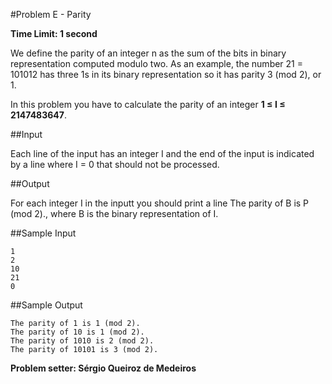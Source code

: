 #Problem E - Parity

**Time Limit: 1 second**

We define the parity of an integer n as the sum of the bits in binary representation computed modulo two. As an example, the number 21 = 101012 has three 1s in its binary representation so it has parity 3 (mod 2), or 1.

In this problem you have to calculate the parity of an integer **1 ≤ I ≤ 2147483647**.

##Input

Each line of the input has an integer I and the end of the input is indicated by a line where I = 0 that should not be processed.

##Output

For each integer I in the inputt you should print a line The parity of B is P (mod 2)., where B is the binary representation of I.

##Sample Input

	1
	2
	10
	21
	0

##Sample Output

	The parity of 1 is 1 (mod 2).
	The parity of 10 is 1 (mod 2).
	The parity of 1010 is 2 (mod 2).
	The parity of 10101 is 3 (mod 2).
	
**Problem setter: Sérgio Queiroz de Medeiros**